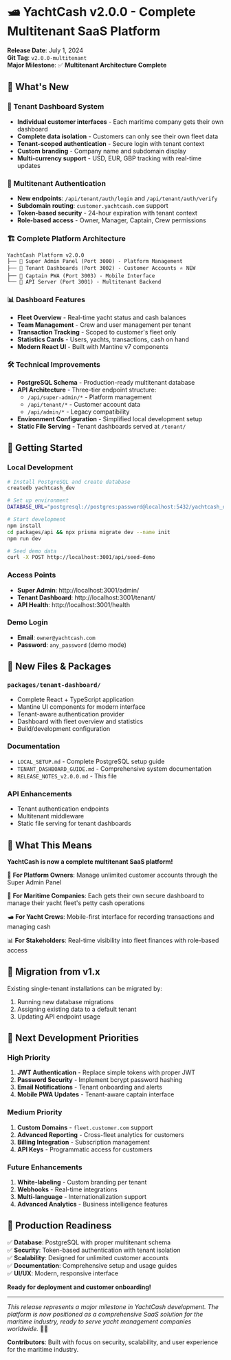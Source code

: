 # 🛥️ YachtCash v2.0.0 - Complete Multitenant SaaS Platform

**Release Date**: July 1, 2024  
**Git Tag**: `v2.0.0-multitenant`  
**Major Milestone**: ✅ **Multitenant Architecture Complete**

## 🎉 What's New

### 🏢 Tenant Dashboard System
- **Individual customer interfaces** - Each maritime company gets their own dashboard
- **Complete data isolation** - Customers can only see their own fleet data
- **Tenant-scoped authentication** - Secure login with tenant context
- **Custom branding** - Company name and subdomain display
- **Multi-currency support** - USD, EUR, GBP tracking with real-time updates

### 🔐 Multitenant Authentication
- **New endpoints**: `/api/tenant/auth/login` and `/api/tenant/auth/verify`
- **Subdomain routing**: `customer.yachtcash.com` support
- **Token-based security** - 24-hour expiration with tenant context
- **Role-based access** - Owner, Manager, Captain, Crew permissions

### 🏗️ Complete Platform Architecture
```
YachtCash Platform v2.0.0
├── 🏢 Super Admin Panel (Port 3000) - Platform Management
├── 🏢 Tenant Dashboards (Port 3002) - Customer Accounts ⭐ NEW
├── 📱 Captain PWA (Port 3003) - Mobile Interface  
└── 🔧 API Server (Port 3001) - Multitenant Backend
```

### 📊 Dashboard Features
- **Fleet Overview** - Real-time yacht status and cash balances
- **Team Management** - Crew and user management per tenant
- **Transaction Tracking** - Scoped to customer's fleet only
- **Statistics Cards** - Users, yachts, transactions, cash on hand
- **Modern React UI** - Built with Mantine v7 components

### 🛠️ Technical Improvements
- **PostgreSQL Schema** - Production-ready multitenant database
- **API Architecture** - Three-tier endpoint structure:
  - `/api/super-admin/*` - Platform management
  - `/api/tenant/*` - Customer account data
  - `/api/admin/*` - Legacy compatibility
- **Environment Configuration** - Simplified local development setup
- **Static File Serving** - Tenant dashboards served at `/tenant/`

## 🚀 Getting Started

### Local Development
```bash
# Install PostgreSQL and create database
createdb yachtcash_dev

# Set up environment
DATABASE_URL="postgresql://postgres:password@localhost:5432/yachtcash_dev"

# Start development
npm install
cd packages/api && npx prisma migrate dev --name init
npm run dev

# Seed demo data
curl -X POST http://localhost:3001/api/seed-demo
```

### Access Points
- **Super Admin**: http://localhost:3001/admin/
- **Tenant Dashboard**: http://localhost:3001/tenant/
- **API Health**: http://localhost:3001/health

### Demo Login
- **Email**: `owner@yachtcash.com`
- **Password**: `any_password` (demo mode)

## 📁 New Files & Packages

### `packages/tenant-dashboard/`
- Complete React + TypeScript application
- Mantine UI components for modern interface
- Tenant-aware authentication provider
- Dashboard with fleet overview and statistics
- Build/development configuration

### Documentation
- `LOCAL_SETUP.md` - Complete PostgreSQL setup guide
- `TENANT_DASHBOARD_GUIDE.md` - Comprehensive system documentation
- `RELEASE_NOTES_v2.0.0.md` - This file

### API Enhancements
- Tenant authentication endpoints
- Multitenant middleware 
- Static file serving for tenant dashboards

## 🌊 What This Means

**YachtCash is now a complete multitenant SaaS platform!**

🏢 **For Platform Owners**: Manage unlimited customer accounts through the Super Admin Panel

👥 **For Maritime Companies**: Each gets their own secure dashboard to manage their yacht fleet's petty cash operations

🛥️ **For Yacht Crews**: Mobile-first interface for recording transactions and managing cash

📊 **For Stakeholders**: Real-time visibility into fleet finances with role-based access

## 🔄 Migration from v1.x

Existing single-tenant installations can be migrated by:
1. Running new database migrations
2. Assigning existing data to a default tenant
3. Updating API endpoint usage

## 🚢 Next Development Priorities

### High Priority
1. **JWT Authentication** - Replace simple tokens with proper JWT
2. **Password Security** - Implement bcrypt password hashing
3. **Email Notifications** - Tenant onboarding and alerts
4. **Mobile PWA Updates** - Tenant-aware captain interface

### Medium Priority
1. **Custom Domains** - `fleet.customer.com` support
2. **Advanced Reporting** - Cross-fleet analytics for customers
3. **Billing Integration** - Subscription management
4. **API Keys** - Programmatic access for customers

### Future Enhancements
1. **White-labeling** - Custom branding per tenant
2. **Webhooks** - Real-time integrations
3. **Multi-language** - Internationalization support
4. **Advanced Analytics** - Business intelligence features

## 🎯 Production Readiness

✅ **Database**: PostgreSQL with proper multitenant schema  
✅ **Security**: Token-based authentication with tenant isolation  
✅ **Scalability**: Designed for unlimited customer accounts  
✅ **Documentation**: Comprehensive setup and usage guides  
✅ **UI/UX**: Modern, responsive interface  

**Ready for deployment and customer onboarding!**

---

*This release represents a major milestone in YachtCash development. The platform is now positioned as a comprehensive SaaS solution for the maritime industry, ready to serve yacht management companies worldwide.* 🌊⛵

**Contributors**: Built with focus on security, scalability, and user experience for the maritime industry. 